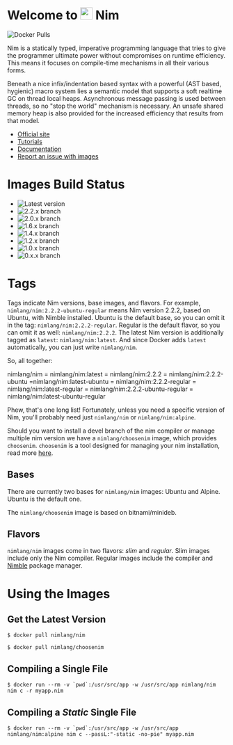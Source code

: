 # Welcome to <img src="https://raw.githubusercontent.com/nim-lang/assets/master/Art/logo-crown.png" height="28px"/> Nim

![Docker Pulls](https://img.shields.io/docker/pulls/nimlang/nim?logo=nim)


Nim is a statically typed, imperative programming language that tries to give the programmer ultimate power without compromises on runtime efficiency. This means it focuses on compile-time mechanisms in all their various forms.

Beneath a nice infix/indentation based syntax with a powerful (AST based, hygienic) macro system lies a semantic model that supports a soft realtime GC on thread local heaps. Asynchronous message passing is used between threads,
so no "stop the world" mechanism is necessary. An unsafe shared memory heap is also provided for the increased efficiency that results from that model.

- [Official site](http://nim-lang.org)
- [Tutorials](http://nim-lang.org/learn.html)
- [Documentation](http://nim-lang.org/documentation.html)
- [Report an issue with images](https://github.com/nim-lang/docker-images/issues/new)


# Images Build Status

- ![Latest version](https://img.shields.io/badge/dynamic/json?url=https%3A%2F%2Fapi.github.com%2Frepos%2Fnim-lang%2Fdocker-images%2Factions%2Fworkflows%2F155124648%2Fruns%3Fstatus%3Dcompleted%26per_page%3D1&query=%24.workflow_runs%5B0%5D.run_started_at&label=Latest%20version&color=green)
- ![2.2.x branch](https://img.shields.io/badge/dynamic/json?url=https%3A%2F%2Fapi.github.com%2Frepos%2Fnim-lang-ci%2Fdocker-images-regular%2Factions%2Fworkflows%2F155398794%2Fruns%3Fstatus%3Dcompleted%26per_page%3D1&query=%24.workflow_runs%5B0%5D.run_started_at&label=2.2.x%20branch&color=green)
- ![2.0.x branch](https://img.shields.io/badge/dynamic/json?url=https%3A%2F%2Fapi.github.com%2Frepos%2Fnim-lang-ci%2Fdocker-images-regular%2Factions%2Fworkflows%2F155398793%2Fruns%3Fstatus%3Dcompleted%26per_page%3D1&query=%24.workflow_runs%5B0%5D.run_started_at&label=2.0.x%20branch&color=green)
- ![1.6.x branch](https://img.shields.io/badge/dynamic/json?url=https%3A%2F%2Fapi.github.com%2Frepos%2Fnim-lang-ci%2Fdocker-images-regular%2Factions%2Fworkflows%2F155398792%2Fruns%3Fstatus%3Dcompleted%26per_page%3D1&query=%24.workflow_runs%5B0%5D.run_started_at&label=1.6.x%20branch&color=green)
- ![1.4.x branch](https://img.shields.io/badge/dynamic/json?url=https%3A%2F%2Fapi.github.com%2Frepos%2Fnim-lang-ci%2Fdocker-images-regular%2Factions%2Fworkflows%2F155398791%2Fruns%3Fstatus%3Dcompleted%26per_page%3D1&query=%24.workflow_runs%5B0%5D.run_started_at&label=1.4.x%20branch&color=green)
- ![1.2.x branch](https://img.shields.io/badge/dynamic/json?url=https%3A%2F%2Fapi.github.com%2Frepos%2Fnim-lang-ci%2Fdocker-images-regular%2Factions%2Fworkflows%2F155398790%2Fruns%3Fstatus%3Dcompleted%26per_page%3D1&query=%24.workflow_runs%5B0%5D.run_started_at&label=1.2.x%20branch&color=green)
- ![1.0.x branch](https://img.shields.io/badge/dynamic/json?url=https%3A%2F%2Fapi.github.com%2Frepos%2Fnim-lang-ci%2Fdocker-images-regular%2Factions%2Fworkflows%2F155398789%2Fruns%3Fstatus%3Dcompleted%26per_page%3D1&query=%24.workflow_runs%5B0%5D.run_started_at&label=1.0.x%20branch&color=green)
- ![0.x.x branch](https://img.shields.io/badge/dynamic/json?url=https%3A%2F%2Fapi.github.com%2Frepos%2Fnim-lang-ci%2Fdocker-images-regular%2Factions%2Fworkflows%2F155398787%2Fruns%3Fstatus%3Dcompleted%26per_page%3D1&query=%24.workflow_runs%5B0%5D.run_started_at&label=0.x.x%20branch&color=green)


# Tags

Tags indicate Nim versions, base images, and flavors. For example, `nimlang/nim:2.2.2-ubuntu-regular` means Nim version 2.2.2, based on Ubuntu, with Nimble installed. Ubuntu is the default base, so you can omit it in the tag: `nimlang/nim:2.2.2-regular`. Regular is the default flavor, so you can omit it as well: `nimlang/nim:2.2.2`. The latest Nim version is additionally tagged as `latest`: `nimlang/nim:latest`. And since Docker adds `latest` automatically, you can just write `nimlang/nim`.

So, all together:

nimlang/nim = nimlang/nim:latest = nimlang/nim:2.2.2 = nimlang/nim:2.2.2-ubuntu =nimlang/nim:latest-ubuntu = nimlang/nim:2.2.2-regular = nimlang/nim:latest-regular = nimlang/nim:2.2.2-ubuntu-regular = nimlang/nim:latest-ubuntu-regular

Phew, that's one long list! Fortunately, unless you need a specific version of Nim, you'll probably need just `nimlang/nim` or `nimlang/nim:alpine`.

Should you want to install a devel branch of the nim compiler or manage multiple nim version we have a `nimlang/choosenim` image, which provides `choosenim`. `choosenim` is a tool designed for managing your nim installation, read more [here](https://github.com/nim-lang/choosenim).


## Bases

There are currently two bases for `nimlang/nim` images: Ubuntu and Alpine. Ubuntu is the default one.

The `nimlang/choosenim` image is based on bitnami/minideb.


## Flavors

`nimlang/nim` images come in two flavors: *slim* and *regular*. Slim images include only the Nim compiler. Regular images include the compiler and [Nimble](https://github.com/nim-lang/nimble) package manager. 


# Using the Images

## Get the Latest Version

```shell
$ docker pull nimlang/nim
```

```shell
$ docker pull nimlang/choosenim
```


## Compiling a Single File

```shell
$ docker run --rm -v `pwd`:/usr/src/app -w /usr/src/app nimlang/nim nim c -r myapp.nim
```


## Compiling a *Static* Single File

```shell
$ docker run --rm -v `pwd`:/usr/src/app -w /usr/src/app nimlang/nim:alpine nim c --passL:"-static -no-pie" myapp.nim
```

